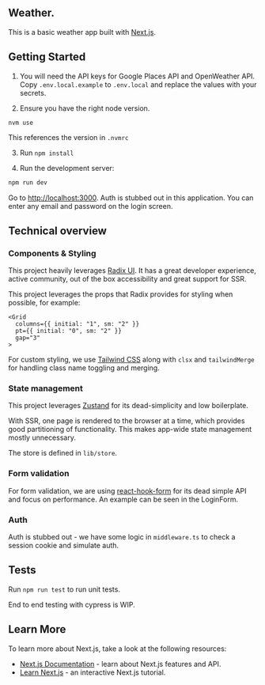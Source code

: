 ## Weather.

This is a basic weather app built with [Next.js](https://nextjs.org/).

## Getting Started

1. You will need the API keys for Google Places API and OpenWeather API.
   Copy `.env.local.example` to `.env.local` and replace the values with your secrets.

2. Ensure you have the right node version.

```
nvm use
```

This references the version in `.nvmrc`

3. Run `npm install`

4. Run the development server:

```bash
npm run dev
```

Go to [http://localhost:3000](http://localhost:3000). Auth is stubbed out in this application. You
can enter any email and password on the login screen.

## Technical overview

### Components & Styling

This project heavily leverages [Radix UI](https://www.radix-ui.com/). It has a great developer experience, active community, out of the box accessibility and great support for SSR.

This project leverages the props that Radix provides for styling when possible, for example:

```
<Grid
  columns={{ initial: "1", sm: "2" }}
  pt={{ initial: "0", sm: "2" }}
  gap="3"
>
```

For custom styling, we use [Tailwind CSS](https://tailwindcss.com/) along with `clsx` and `tailwindMerge` for handling class name toggling and merging.

### State management

This project leverages [Zustand](https://docs.pmnd.rs/zustand/getting-started/introduction) for its dead-simplicity and low boilerplate.

With SSR, one page is rendered to the browser at a time, which provides good partitioning of functionality. This makes app-wide state management mostly unnecessary.

The store is defined in `lib/store`.

### Form validation

For form validation, we are using [react-hook-form](https://react-hook-form.com/) for its dead simple API and focus on performance. An example can be seen in the LoginForm.

### Auth

Auth is stubbed out - we have some logic in `middleware.ts` to check a session cookie and simulate auth.

## Tests

Run `npm run test` to run unit tests.

End to end testing with cypress is WIP.

## Learn More

To learn more about Next.js, take a look at the following resources:

- [Next.js Documentation](https://nextjs.org/docs) - learn about Next.js features and API.
- [Learn Next.js](https://nextjs.org/learn) - an interactive Next.js tutorial.
